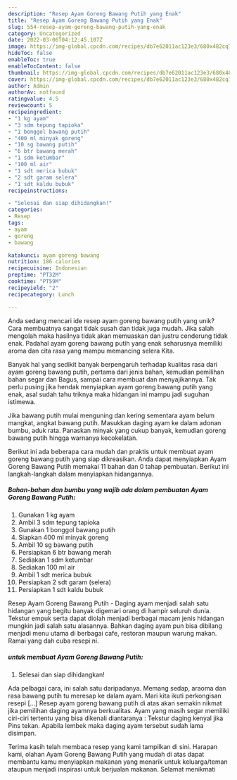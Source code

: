 ```yaml
---
description: "Resep Ayam Goreng Bawang Putih yang Enak"
title: "Resep Ayam Goreng Bawang Putih yang Enak"
slug: 554-resep-ayam-goreng-bawang-putih-yang-enak
category: Uncategorized
date: 2022-03-06T04:12:45.107Z
image: https://img-global.cpcdn.com/recipes/db7e62011ac123e3/680x482cq70/ayam-goreng-bawang-putih-foto-resep-utama.jpg
hideToc: false
enableToc: true
enableTocContent: false
thumbnail: https://img-global.cpcdn.com/recipes/db7e62011ac123e3/680x482cq70/ayam-goreng-bawang-putih-foto-resep-utama.jpg
cover: https://img-global.cpcdn.com/recipes/db7e62011ac123e3/680x482cq70/ayam-goreng-bawang-putih-foto-resep-utama.jpg
author: Admin
authorAv: notfound
ratingvalue: 4.5
reviewcount: 5
recipeingredient:
- "1 kg ayam"
- "3 sdm tepung tapioka"
- "1 bonggol bawang putih"
- "400 ml minyak goreng"
- "10 sg bawang putih"
- "6 btr bawang merah"
- "1 sdm ketumbar"
- "100 ml air"
- "1 sdt merica bubuk"
- "2 sdt garam selera"
- "1 sdt kaldu bubuk"
recipeinstructions:

- "Selesai dan siap dihidangkan!"
categories:
- Resep
tags:
- ayam
- goreng
- bawang

katakunci: ayam goreng bawang 
nutrition: 186 calories
recipecuisine: Indonesian
preptime: "PT32M"
cooktime: "PT59M"
recipeyield: "2"
recipecategory: Lunch

---
```





Anda sedang mencari ide resep ayam goreng bawang putih yang unik? Cara membuatnya sangat tidak susah dan tidak juga mudah. Jika salah mengolah maka hasilnya tidak akan memuaskan dan justru cenderung tidak enak. Padahal ayam goreng bawang putih yang enak seharusnya memiliki aroma dan cita rasa yang mampu memancing selera Kita.





Banyak hal yang sedikit banyak berpengaruh terhadap kualitas rasa dari ayam goreng bawang putih, pertama dari jenis bahan, kemudian pemilihan bahan segar dan Bagus, sampai cara membuat dan menyajikannya. Tak perlu pusing jika hendak menyiapkan ayam goreng bawang putih yang enak,      asal sudah tahu triknya maka hidangan ini mampu jadi suguhan istimewa.














Jika bawang putih mulai menguning dan kering sementara ayam belum mangkat, angkat bawang putih. Masukkan daging ayam ke dalam adonan bumbu, aduk rata. Panaskan minyak yang cukup banyak, kemudian goreng bawang putih hingga warnanya kecokelatan.






Berikut ini ada beberapa cara mudah dan praktis untuk membuat ayam goreng bawang putih yang siap dikreasikan. Anda dapat menyiapkan Ayam Goreng Bawang Putih memakai 11 bahan dan 0 tahap pembuatan. Berikut ini langkah-langkah dalam menyiapkan hidangannya.

<!--inarticleads1-->

##### Bahan-bahan dan bumbu yang wajib ada dalam pembuatan Ayam Goreng Bawang Putih:

1. Gunakan 1 kg ayam
1. Ambil 3 sdm tepung tapioka
1. Gunakan 1 bonggol bawang putih
1. Siapkan 400 ml minyak goreng
1. Ambil 10 sg bawang putih
1. Persiapkan 6 btr bawang merah
1. Sediakan 1 sdm ketumbar
1. Sediakan 100 ml air
1. Ambil 1 sdt merica bubuk
1. Persiapkan 2 sdt garam (selera)
1. Persiapkan 1 sdt kaldu bubuk


Resep Ayam Goreng Bawang Putih - Daging ayam menjadi salah satu hidangan yang begitu banyak digemari orang di hampir seluruh dunia. Tekstur empuk serta dapat diolah menjadi berbagai macam jenis hidangan mungkin jadi salah satu alasannya. Bahkan daging ayam pun bisa dibilang menjadi menu utama di berbagai cafe, restoran maupun warung makan. Ramai yang dah cuba resepi ni. 

<!--inarticleads2-->

#####  untuk membuat Ayam Goreng Bawang Putih:


1. Selesai dan siap dihidangkan!

Ada pelbagai cara, ini salah satu daripadanya. Memang sedap, araoma dan rasa bawang putih tu meresap ke dalam ayam. Mari kita ikuti perkongisan resepi […] Resep ayam goreng bawang putih di atas akan semakin nikmat jika pemilihan daging ayamnya berkualitas. Ayam yang masih segar memiliki ciri-ciri tertentu yang bisa dikenali diantaranya : Tekstur daging kenyal jika Pins tekan. Apabila lembek maka daging ayam tersebut sudah lama disimpan. 

Terima kasih telah membaca resep yang kami tampilkan di sini. Harapan kami, olahan Ayam Goreng Bawang Putih yang mudah di atas dapat membantu kamu menyiapkan makanan yang menarik untuk keluarga/teman ataupun menjadi inspirasi untuk berjualan makanan. Selamat menikmati
